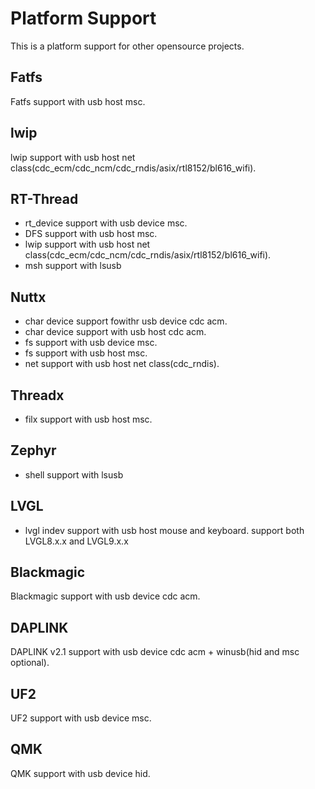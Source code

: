 # Platform Support

This is a platform support for other opensource projects.


## Fatfs

Fatfs support with usb host msc.

## lwip

lwip support with usb host net class(cdc_ecm/cdc_ncm/cdc_rndis/asix/rtl8152/bl616_wifi).

## RT-Thread

- rt_device support with usb device msc.
- DFS support with usb host msc.
- lwip support with usb host net class(cdc_ecm/cdc_ncm/cdc_rndis/asix/rtl8152/bl616_wifi).
- msh support with lsusb


## Nuttx

- char device support fowithr usb device cdc acm.
- char device support with usb host cdc acm.
- fs support with usb device msc.
- fs support with usb host msc.
- net support with usb host net class(cdc_rndis).

## Threadx

- filx support with usb host msc.

## Zephyr

- shell support with lsusb

## LVGL

- lvgl indev support with usb host mouse and keyboard. support both LVGL8.x.x and LVGL9.x.x

## Blackmagic

Blackmagic support with usb device cdc acm.

## DAPLINK

DAPLINK v2.1 support with usb device cdc acm + winusb(hid and msc optional).

## UF2

UF2 support with usb device msc.

## QMK

QMK support with usb device hid.